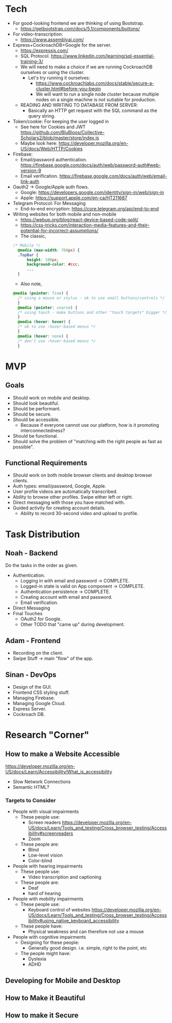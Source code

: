 # Tech

- For good-looking frontend we are thinking of using Bootstrap.
  - https://getbootstrap.com/docs/5.1/components/buttons/
- For video-transcription:
  - https://www.assemblyai.com/
- Express+CockroachDB+Google for the server.
  - https://expressjs.com/
  - SQL Protocol. https://www.linkedin.com/learning/sql-essential-training-3/
  - We will need to make a choice if we are running CockroachDB ourselves or using the cluster.
    - Let's try running it ourselves:
      - https://www.cockroachlabs.com/docs/stable/secure-a-cluster.html#before-you-begin
      - We will want to run a single node cluster because multiple \
      nodes on a single machine is not sutiable for production.
  - READING AND WRITING TO DATABASE FROM SERVER:
    - Basically an HTTP get request with the SQL command as the query string.
- Token/cookie: For keeping the user logged in
  - See here for Cookies and JWT https://github.com/BluBloos/Collective-Scholars2/blob/master/store/index.js
  - Maybe look here: https://developer.mozilla.org/en-US/docs/Web/HTTP/Cookies
- Firebase: 
  - Email/password authentication. https://firebase.google.com/docs/auth/web/password-auth#web-version-9  
  - Email verification. https://firebase.google.com/docs/auth/web/email-link-auth
- Oauth2 -> Google/Apple auth flows.
  - Google: https://developers.google.com/identity/sign-in/web/sign-in
  - Apple: https://support.apple.com/en-ca/HT211687
- Telegram Protocol: For Messaging
  - End-to-end encryption: https://core.telegram.org/api/end-to-end
- Writing websites for both mobile and non-mobile
  - https://webup.org/blog/react-device-based-code-split/
  - https://css-tricks.com/interaction-media-features-and-their-potential-for-incorrect-assumptions/
  - The classic,
  ```css
  /* Mobile */
    @media (max-width: 768px) {
    .TopBar {
        height: 100px;
        background-color: #ccc;
        ...
    }
  ```
  - Also note,
  ```css
  @media (pointer: fine) {
    /* using a mouse or stylus - ok to use small buttons/controls */
    }
    @media (pointer: coarse) {
    /* using touch - make buttons and other "touch targets" bigger */
    }
    @media (hover: hover) {
    /* ok to use :hover-based menus */
    }
    @media (hover: none) {
    /* don't use :hover-based menus */
    }
  ```


# MVP

## Goals
- Should work on mobile and desktop.
- Should look beautiful.
- Should be performant.
- Should be secure.
- Should be accessible.
  - Because if everyone cannot use our platform, how is it promoting interconnectedness?
- Should be functional.
- Should solve the problem of "matching with the right people as fast as possible".

## Functional Requirements
- Should work on both mobile browser clients and desktop browser clients.
- Auth types: email/password, Google, Apple.
- User profile videos are automatically transcribed.
- Ability to browse other profiles. Swipe either left or right.
- Direct messaging with those you have matched with.
- Guided activity for creating account details.
  - Ability to record 30-second video and upload to profile.

# Task Distribution

## Noah - Backend

Do the tasks in the order as given.

- Authentication.
  - Logging in with email and password -> COMPLETE.
  - Logged-in state is valid on App component -> COMPLETE. 
  - Authentication persistence -> COMPLETE.
  - Creating account with email and password.  
  - Email verification.
- Direct Messaging
- Final Touches
  - OAuth2 for Google.
  - Other TODO that "came up" during development.
  

## Adam - Frontend
- Recording on the client.
- Swipe Stuff -> main "flow" of the app.

## Sinan - DevOps
- Design of the GUI.
- Frontend CSS styling stuff.
- Managing Firebase.
- Managing Google Cloud.
- Express Server.
- Cockroach DB.

# Research "Corner"

## How to make a Website Accessible
https://developer.mozilla.org/en-US/docs/Learn/Accessibility/What_is_accessibility

- Slow Network Connections
- Semantic HTML?

### Targets to Consider
- People with visual impairments
  - These people use:
    - Screen readers https://developer.mozilla.org/en-US/docs/Learn/Tools_and_testing/Cross_browser_testing/Accessibility#screenreaders
    - Zoom
  - These people are:
    - Blind
    - Low-level vision
    - Color-blind
- People with hearing impairments
  - These people use:
    - Video transcription and captioning
  - These people are:
    - Deaf
    - hard of hearing
- People with mobility impairments
  - These people use:
    - Keyboard control of websites https://developer.mozilla.org/en-US/docs/Learn/Tools_and_testing/Cross_browser_testing/Accessibility#using_native_keyboard_accessibility
  - These people have:
    - Physical weakness and can therefore not use a mouse
- People with cognitive impairments
  - Designing for these people:
    - Generally good design. i.e. simple, right to the point, etc
  - The people might have:
    - Dyslexia
    - ADHD


## Developing for Mobile and Desktop

## How to Make it Beautiful

## How to make it Secure